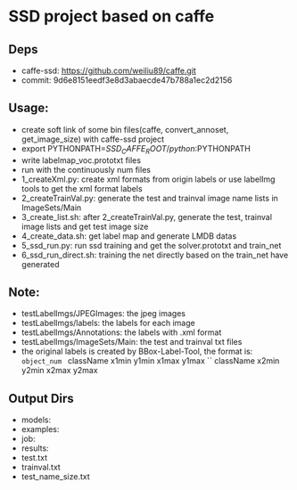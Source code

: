 # SSD project based on caffe

## Deps
* caffe-ssd: https://github.com/weiliu89/caffe.git
* commit: 9d6e8151eedf3e8d3abaecde47b788a1ec2d2156

## Usage:
* create soft link of some bin files(caffe, convert_annoset, get_image_size) with caffe-ssd project
* export PYTHONPATH=$SSD_CAFFE_ROOT/python:$PYTHONPATH
* write labelmap_voc.prototxt files
* run with the continuously num files
* 1_createXml.py: create xml formats from origin labels or use labelImg tools to get the xml format labels
* 2_createTrainVal.py: generate the test and trainval image name lists in ImageSets/Main
* 3_create_list.sh: after 2_createTrainVal.py, generate the test, trainval image lists and get test image size
* 4_create_data.sh: get label map and generate LMDB datas
* 5_ssd_run.py: run ssd training and get the solver.prototxt and train_net
* 6_ssd_run_direct.sh: training the net directly based on the train_net have generated

## Note:
* testLabelImgs/JPEGImages: the jpeg images
* testLabelImgs/labels: the labels for each image
* testLabelImgs/Annotations: the labels with .xml format
* testLabelImgs/ImageSets/Main: the test and trainval txt files
* the original labels is created by BBox-Label-Tool, the format is:
`` object_num 
`` className x1min y1min x1max y1max 
`` className x2min y2min x2max y2max 

## Output Dirs
* models:
* examples:
* job:
* results:
* test.txt
* trainval.txt
* test_name_size.txt
